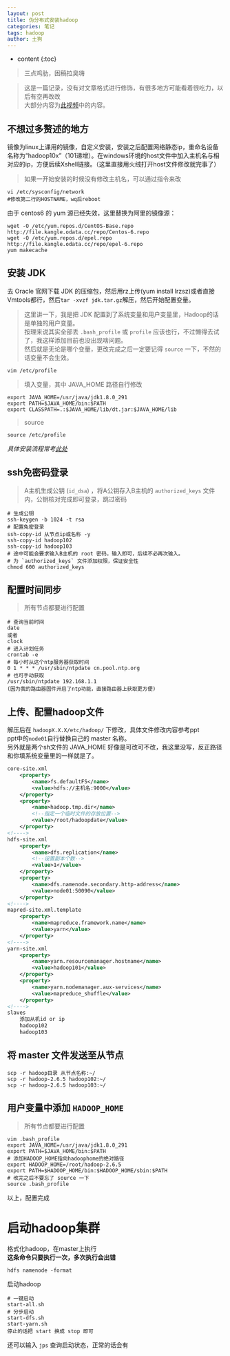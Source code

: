 ```yaml
---
layout: post  
title: 伪分布式安装hadoop
categories: 笔记
tags: hadoop
author: 土狗
---
```



* content
{:toc}


> 三点鸡肋，困稿拉臭嗨






> 这是一篇记录，没有对文章格式进行修饰，有很多地方可能看着很吃力，以后有空再改改  
大部分内容为[此视频](https://www.bilibili.com/video/BV1Kf4y1z7Nw)中的内容。

## 不想过多赘述的地方  

镜像为linux上课用的镜像，自定义安装，安装之后配置网络静态ip，重命名设备名称为“hadoop10x”（101递增）。在windows环境的host文件中加入主机名与相对应的ip，方便后续Xshell链接。（这里直接用火绒打开host文件修改就完事了）

> 如果一开始安装的时候没有修改主机名，可以通过指令来改  

```
vi /etc/sysconfig/network
#修改第二行的HOSTNAME，wq后reboot
```

由于 centos6 的 yum 源已经失效，这里替换为阿里的镜像源：  
```
wget -O /etc/yum.repos.d/CentOS-Base.repo http://file.kangle.odata.cc/repo/Centos-6.repo
wget -O /etc/yum.repos.d/epel.repo http://file.kangle.odata.cc/repo/epel-6.repo
yum makecache
```

## 安装 JDK
去 Oracle 官网下载 JDK 的压缩包，然后用rz上传(yum install lrzsz)或者直接 Vmtools都行，然后`tar -xvzf jdk.tar.gz`解压，然后开始配置变量。  
> 这里讲一下，我是把 JDK 配置到了系统变量和用户变量里，Hadoop的话是单独的用户变量。  
> 按理来说其实全部丢 `.bash_profile` 或 `profile` 应该也行，不过懒得去试了，我这样添加目前也没出现啥问题。  
然后就是无论是哪个变量，更改完成之后一定要记得 `source` 一下，不然的话变量不会生效。  

```  
vim /etc/profile
```
> 填入变量，其中 JAVA_HOME 路径自行修改
```
export JAVA_HOME=/usr/java/jdk1.8.0_291
export PATH=$JAVA_HOME/bin:$PATH
export CLASSPATH=.:$JAVA_HOME/lib/dt.jar:$JAVA_HOME/lib
```

> source
```
source /etc/profile
```
*具体安装流程常考[此处](https://blog.csdn.net/qq_36089184/article/details/94463584)*


## ssh免密码登录

> A主机生成公钥 (`id_dsa`) ，将A公钥存入B主机的 `authorized_keys` 文件内，公钥核对完成即可登录，跳过密码

```shell
# 生成公钥
ssh-keygen -b 1024 -t rsa
# 配置免密登录
ssh-copy-id 从节点ip或名称 -y
ssh-copy-id hadoop102
ssh-copy-id hadoop103
# 途中可能会要求输入B主机的 root 密码，输入即可，后续不必再次输入。  
# 为 `authorized_keys` 文件添加权限，保证安全性  
chmod 600 authorized_keys
```

## 配置时间同步 
> 所有节点都要进行配置

```
# 查询当前时间
date
或者
clock
# 进入计划任务
crontab -e
# 每小时从这个ntp服务器获取时间
0 1 * * * /usr/sbin/ntpdate cn.pool.ntp.org
# 也可手动获取
/usr/sbin/ntpdate 192.168.1.1
(因为我的路由器固件开启了ntp功能，直接路由器上获取更方便)
```

## 上传、配置hadoop文件
解压后在 `hadoopX.X.X/etc/hadoop/` 下修改，具体文件修改内容参考ppt  
ppt中的`node01`自行替换自己的 master 名称。  
另外就是两个sh文件的 JAVA_HOME 好像是可改可不改，我这里没写，反正路径和你填系统变量里的一样就是了。  
```xml
core-site.xml
    <property>
        <name>fs.defaultFS</name>
        <value>hdfs://主机名:9000</value>
    </property>
    <property>
        <name>hadoop.tmp.dir</name>
        <!--指定一个临时文件的存放位置-->
        <value>/root/hadoopdate</value>
    </property>
<!---->
hdfs-site.xml
    <property>
        <name>dfs.replication</name>
        <!--设置副本个数-->
        <value>1</value>
    </property>
    <property>
        <name>dfs.namenode.secondary.http-address</name>
        <value>node01:50090</value>
    </property>
<!---->
mapred-site.xml.template
    <property>
        <name>mapreduce.framework.name</name>
        <value>yarn</value>
    </property>
<!---->
yarn-site.xml
    <property>
        <name>yarn.resourcemanager.hostname</name>
        <value>hadoop101</value>
    </property>
    <property>
        <name>yarn.nodemanager.aux-services</name>
        <value>mapreduce_shuffle</value>
    </property>
<!---->
slaves
    添加从机id or ip
    hadoop102
    hadoop103
```

## 将 master 文件发送至从节点

```
scp -r hadoop目录 从节点名称:~/
scp -r hadoop-2.6.5 hadoop102:~/
scp -r hadoop-2.6.5 hadoop103:~/
```

## 用户变量中添加 `HADOOP_HOME`
> 所有节点都要进行配置

```shell
vim .bash_profile
export JAVA_HOME=/usr/java/jdk1.8.0_291
export PATH=$JAVA_HOME/bin:$PATH
# 添加HADOOP_HOME指向hadoophome的绝对路径
export HADOOP_HOME=/root/hadoop-2.6.5
export PATH=$HADOOP_HOME/bin:$HADOOP_HOME/sbin:$PATH
# 改完之后不要忘了 source 一下
source .bash_profile
```


以上，配置完成


# 启动hadoop集群  
格式化hadoop，在master上执行  
**这条命令只要执行一次，多次执行会出错**
```
hdfs namenode -format
```
启动hadoop  
```
# 一键启动
start-all.sh
# 分步启动
start-dfs.sh
start-yarn.sh
停止的话把 start 换成 stop 即可
```
还可以输入 `jps` 查询启动状态，正常的话会有
